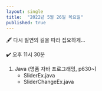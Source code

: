 ```yaml
---
layout: single
title:  "2022년 5월 26일 목요일"
published: true
---
```


🖋️ 다시 필연의 길을 따라 집요하게...

✔️ 오후 11시 30분



1. Java (명품 자바 프로그래밍, p630~)
   - SliderEx.java
   - SliderChangeEx.java

